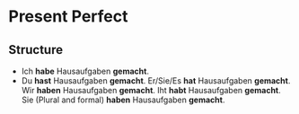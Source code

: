 # Present Perfect

## Structure

-  Ich **habe** Hausaufgaben **gemacht**.
-  Du **hast** Hausaufgaben **gemacht**.
  Er/Sie/Es **hat** Hausaufgaben **gemacht**.
  Wir **haben** Hausaufgaben **gemacht**.
  Iht **habt** Hausaufgaben **gemacht**.
  Sie (Plural and formal) **haben** Hausaufgaben **gemacht**.
